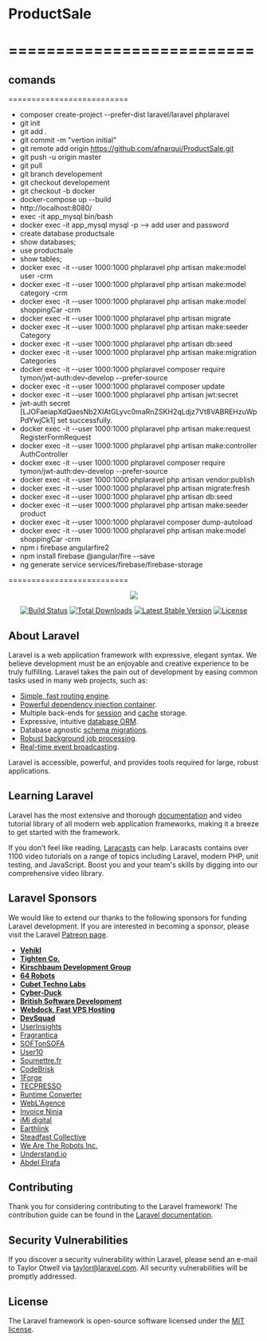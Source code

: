 # ProductSale
==========================
==========================

## comands
==========================
* composer create-project --prefer-dist laravel/laravel phplaravel
* git init 
* git add .
* git commit -m "vertion initial"
* git remote add origin https://github.com/afnarqui/ProductSale.git
* git push -u origin master
* git pull
* git branch developement
* git checkout developement
* git checkout -b docker
* docker-compose up --build
* http://localhost:8080/
* exec -it app_mysql bin/bash
* docker exec -it app_mysql mysql -p --> add user and password
* create database productsale
* show databases;
* use productsale
* show tables;
* docker exec -it --user 1000:1000 phplaravel php artisan make:model user -crm
* docker exec -it --user 1000:1000 phplaravel php artisan make:model category -crm
* docker exec -it --user 1000:1000 phplaravel php artisan make:model shoppingCar -crm
* docker exec -it --user 1000:1000 phplaravel php artisan migrate
* docker exec -it --user 1000:1000 phplaravel php artisan  make:seeder Category
* docker exec -it --user 1000:1000 phplaravel php artisan db:seed
* docker exec -it --user 1000:1000 phplaravel php artisan make:migration Categories
* docker exec -it --user 1000:1000 phplaravel composer require tymon/jwt-auth:dev-develop --prefer-source
* docker exec -it --user 1000:1000 phplaravel composer update
* docker exec -it --user 1000:1000 phplaravel php artisan jwt:secret
* jwt-auth secret [LJOFaeiapXdQaesNb2XIAtGLyvc0maRnZSKH2qLdjz7Vt8VABREHzuWpPdYwjCk1] set successfully.
* docker exec -it --user 1000:1000 phplaravel php artisan make:request RegisterFormRequest
* docker exec -it --user 1000:1000 phplaravel php artisan make:controller AuthController
* docker exec -it --user 1000:1000 phplaravel composer require tymon/jwt-auth:dev-develop --prefer-source
* docker exec -it --user 1000:1000 phplaravel php artisan vendor:publish 
* docker exec -it --user 1000:1000 phplaravel php artisan migrate:fresh
* docker exec -it --user 1000:1000 phplaravel php artisan db:seed
* docker exec -it --user 1000:1000 phplaravel php artisan  make:seeder product
* docker exec -it --user 1000:1000 phplaravel composer dump-autoload
* docker exec -it --user 1000:1000 phplaravel php artisan make:model shoppingCar -crm
* npm i firebase angularfire2
* npm install firebase @angular/fire --save
* ng generate service services/firebase/firebase-storage

==========================

<p align="center"><img src="https://laravel.com/assets/img/components/logo-laravel.svg"></p>

<p align="center">
<a href="https://travis-ci.org/laravel/framework"><img src="https://travis-ci.org/laravel/framework.svg" alt="Build Status"></a>
<a href="https://packagist.org/packages/laravel/framework"><img src="https://poser.pugx.org/laravel/framework/d/total.svg" alt="Total Downloads"></a>
<a href="https://packagist.org/packages/laravel/framework"><img src="https://poser.pugx.org/laravel/framework/v/stable.svg" alt="Latest Stable Version"></a>
<a href="https://packagist.org/packages/laravel/framework"><img src="https://poser.pugx.org/laravel/framework/license.svg" alt="License"></a>
</p>

## About Laravel

Laravel is a web application framework with expressive, elegant syntax. We believe development must be an enjoyable and creative experience to be truly fulfilling. Laravel takes the pain out of development by easing common tasks used in many web projects, such as:

- [Simple, fast routing engine](https://laravel.com/docs/routing).
- [Powerful dependency injection container](https://laravel.com/docs/container).
- Multiple back-ends for [session](https://laravel.com/docs/session) and [cache](https://laravel.com/docs/cache) storage.
- Expressive, intuitive [database ORM](https://laravel.com/docs/eloquent).
- Database agnostic [schema migrations](https://laravel.com/docs/migrations).
- [Robust background job processing](https://laravel.com/docs/queues).
- [Real-time event broadcasting](https://laravel.com/docs/broadcasting).

Laravel is accessible, powerful, and provides tools required for large, robust applications.

## Learning Laravel

Laravel has the most extensive and thorough [documentation](https://laravel.com/docs) and video tutorial library of all modern web application frameworks, making it a breeze to get started with the framework.

If you don't feel like reading, [Laracasts](https://laracasts.com) can help. Laracasts contains over 1100 video tutorials on a range of topics including Laravel, modern PHP, unit testing, and JavaScript. Boost you and your team's skills by digging into our comprehensive video library.

## Laravel Sponsors

We would like to extend our thanks to the following sponsors for funding Laravel development. If you are interested in becoming a sponsor, please visit the Laravel [Patreon page](https://patreon.com/taylorotwell).

- **[Vehikl](https://vehikl.com/)**
- **[Tighten Co.](https://tighten.co)**
- **[Kirschbaum Development Group](https://kirschbaumdevelopment.com)**
- **[64 Robots](https://64robots.com)**
- **[Cubet Techno Labs](https://cubettech.com)**
- **[Cyber-Duck](https://cyber-duck.co.uk)**
- **[British Software Development](https://www.britishsoftware.co)**
- **[Webdock, Fast VPS Hosting](https://www.webdock.io/en)**
- **[DevSquad](https://devsquad.com)**
- [UserInsights](https://userinsights.com)
- [Fragrantica](https://www.fragrantica.com)
- [SOFTonSOFA](https://softonsofa.com/)
- [User10](https://user10.com)
- [Soumettre.fr](https://soumettre.fr/)
- [CodeBrisk](https://codebrisk.com)
- [1Forge](https://1forge.com)
- [TECPRESSO](https://tecpresso.co.jp/)
- [Runtime Converter](http://runtimeconverter.com/)
- [WebL'Agence](https://weblagence.com/)
- [Invoice Ninja](https://www.invoiceninja.com)
- [iMi digital](https://www.imi-digital.de/)
- [Earthlink](https://www.earthlink.ro/)
- [Steadfast Collective](https://steadfastcollective.com/)
- [We Are The Robots Inc.](https://watr.mx/)
- [Understand.io](https://www.understand.io/)
- [Abdel Elrafa](https://abdelelrafa.com)

## Contributing

Thank you for considering contributing to the Laravel framework! The contribution guide can be found in the [Laravel documentation](https://laravel.com/docs/contributions).

## Security Vulnerabilities

If you discover a security vulnerability within Laravel, please send an e-mail to Taylor Otwell via [taylor@laravel.com](mailto:taylor@laravel.com). All security vulnerabilities will be promptly addressed.

## License

The Laravel framework is open-source software licensed under the [MIT license](https://opensource.org/licenses/MIT).
